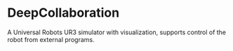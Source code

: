 # DeepCollaboration

A Universal Robots UR3 simulator with visualization, supports control of the robot from external programs.
